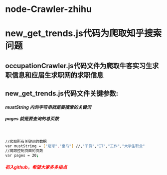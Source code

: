 # node-Crawler-zhihu

<h1>new_get_trends.js代码为爬取知乎搜索问题<br></h1>
<h2>occupationCrawler.js代码文件为爬取牛客实习生求职信息和应届生求职网的求职信息<br></h2>

<h2>new_get_trends.js代码文件关键参数:<br></h2>
<h5>mustString 内的字符串就是要搜索的关键词<br><br>pages 就是要查询的总页数</h5>　　
 

``` bash
//爬取所有关键词的数据
var mustString = ["足球","皇马"] //,"干货","IT","工作","大学生职业"
//爬取控制页面的页数
var pages = 20;

```
<h5 style="color:red">初入github，希望大家多多指点</h5>
